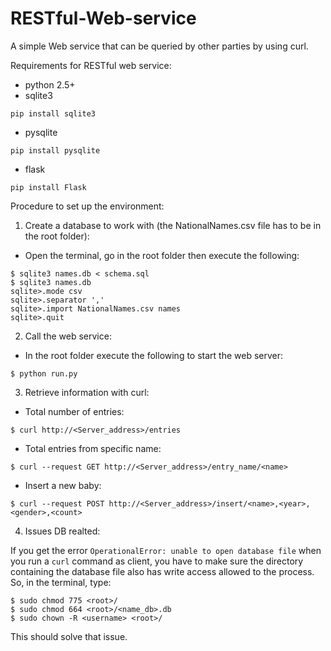# RESTful-Web-service
A simple Web service that can be queried by other parties by using curl.

Requirements for RESTful web service:
- python 2.5+
- sqlite3
```
pip install sqlite3
```
- pysqlite
```
pip install pysqlite
```
- flask
```
pip install Flask
```
Procedure to set up the environment:

1) Create a database to work with (the NationalNames.csv file has to be in the root folder):

- Open the terminal, go in the root folder then execute the following: 
```
$ sqlite3 names.db < schema.sql
$ sqlite3 names.db
sqlite>.mode csv
sqlite>.separator ','
sqlite>.import NationalNames.csv names
sqlite>.quit
```

2) Call the web service:

- In the root folder execute the following to start the web server:
```
$ python run.py
```

3) Retrieve information with curl:
- Total number of entries:
```
$ curl http://<Server_address>/entries
```
- Total entries from specific name:
```
$ curl --request GET http://<Server_address>/entry_name/<name>
```
- Insert a new baby:
```
$ curl --request POST http://<Server_address>/insert/<name>,<year>,<gender>,<count>
```

4) Issues DB realted:

If you get the error `OperationalError: unable to open database file` when you run a `curl` command as client,
you have to make sure the directory containing the database file also has write access allowed to the process.
So, in the terminal, type:
```
$ sudo chmod 775 <root>/
$ sudo chmod 664 <root>/<name_db>.db
$ sudo chown -R <username> <root>/
```
This should solve that issue.